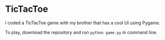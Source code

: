 # TicTacToe

I coded a TicTacToe game with my brother that has a cool UI using Pygame.

To play, download the repository and run `python game.py` in command line.
